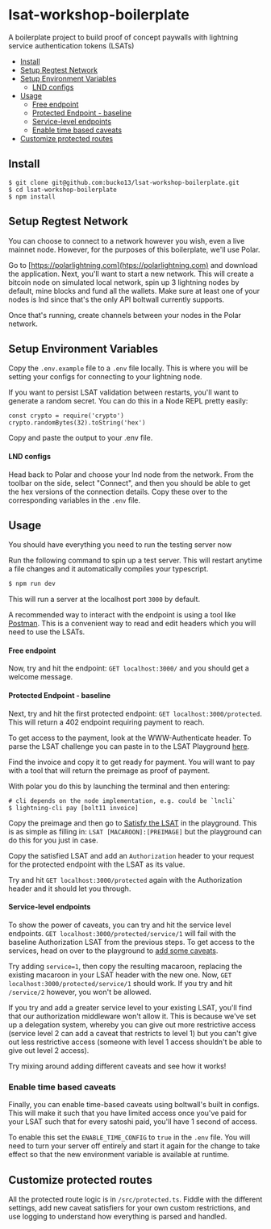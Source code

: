 # lsat-workshop-boilerplate <!-- omit in toc -->

A boilerplate project to build proof of concept paywalls with lightning service authentication tokens (LSATs)

- [Install](#install)
- [Setup Regtest Network](#setup-regtest-network)
- [Setup Environment Variables](#setup-environment-variables)
    - [LND configs](#lnd-configs)
- [Usage](#usage)
    - [Free endpoint](#free-endpoint)
    - [Protected Endpoint - baseline](#protected-endpoint---baseline)
    - [Service-level endpoints](#service-level-endpoints)
  - [Enable time based caveats](#enable-time-based-caveats)
- [Customize protected routes](#customize-protected-routes)

## Install

```shell
$ git clone git@github.com:bucko13/lsat-workshop-boilerplate.git
$ cd lsat-workshop-boilerplate
$ npm install
```

## Setup Regtest Network

You can choose to connect to a network however you wish, even a live mainnet
node. However, for the purposes of this boilerplate, we'll use Polar.

Go to [https://polarlightning.com](htps://polarlightning.com) and download the application.
Next, you'll want to start a new network. This will create a bitcoin node on simulated local network,
spin up 3 lightning nodes by default, mine blocks and fund all the wallets. Make sure
at least one of your nodes is lnd since that's the only API boltwall currently supports.

Once that's running, create channels between your nodes in the Polar network.

## Setup Environment Variables

Copy the `.env.example` file to a `.env` file locally. This is where you will be setting your
configs for connecting to your lightning node.

If you want to persist LSAT validation between restarts, you'll want to generate a random
secret. You can do this in a Node REPL pretty easily:

```node
const crypto = require('crypto')
crypto.randomBytes(32).toString('hex')
```

Copy and paste the output to your .env file.

#### LND configs

Head back to Polar and choose your lnd node from the network. From the toolbar
on the side, select "Connect", and then you should be able to get the hex versions
of the connection details. Copy these over to the corresponding variables in the `.env` file.

## Usage

You should have everything you need to run the testing server now

Run the following command to spin up a test server. This will restart
anytime a file changes and it automatically compiles your typescript.

```sh
$ npm run dev
```

This will run a server at the localhost port `3000` by default.

A recommended way to interact with the endpoint is using a tool like [Postman](https://www.postman.com/downloads/).
This is a convenient way to read and edit headers which you will need
to use the LSATs.

#### Free endpoint

Now, try and hit the endpoint: `GET localhost:3000/` and you should
get a welcome message.

#### Protected Endpoint - baseline

Next, try and hit the first protected endpoint: `GET localhost:3000/protected`.
This will return a 402 endpoint requiring payment to reach.

To get access to the payment, look at the WWW-Authenticate header.
To parse the LSAT challenge you can paste in to the LSAT Playground
[here](https://lsat-playground.vercel.app/#from-challenge).

Find the invoice and copy it to get ready for payment. You will want to
pay with a tool that will return the preimage as proof of payment.

With polar you do this by launching the terminal and then entering:

```shell
# cli depends on the node implementation, e.g. could be `lncli`
$ lightning-cli pay [bolt11 invoice]
```

Copy the preimage and then go to [Satisfy the LSAT](https://lsat-playground.vercel.app/#satisfy)
in the playground. This is as simple as filling in: `LSAT [MACAROON]:[PREIMAGE]`
but the playground can do this for you just in case.

Copy the satisfied LSAT and add an `Authorization` header to your request
for the protected endpoint with the LSAT as its value.

Try and hit `GET localhost:3000/protected` again with the Authorization header
and it should let you through.

#### Service-level endpoints

To show the power of caveats, you can try and hit the service level endpoints.
`GET localhost:3000/protected/service/1` will fail with the baseline Authorization
LSAT from the previous steps. To get access to the services, head on over
to the playground to [add some caveats](https://lsat-playground.vercel.app/#caveats).

Try adding `service=1`, then copy the resulting macaroon, replacing the existing
macaroon in your LSAT header with the new one. Now, `GET localhost:3000/protected/service/1`
should work. If you try and hit `/service/2` however, you won't be allowed.

If you try and add a greater service level to your existing LSAT, you'll find
that our authorization middleware won't allow it. This is because we've set up a delegation
system, whereby you can give out more restrictive access (service level 2 can add a
caveat that restricts to level 1) but you can't give out less restrictive access (someone
with level 1 access shouldn't be able to give out level 2 access).

Try mixing around adding different caveats and see how it works!

### Enable time based caveats

Finally, you can enable time-based caveats using boltwall's built in configs.
This will make it such that you have limited access once you've paid for your LSAT
such that for every satoshi paid, you'll have 1 second of access.

To enable this set the `ENABLE_TIME_CONFIG` to `true` in the `.env` file.
You will need to turn your server off entirely and start it again for the change
to take effect so that the new environment variable is available at runtime.

## Customize protected routes

All the protected route logic is in `/src/protected.ts`. Fiddle with the different settings,
add new caveat satisfiers for your own custom restrictions, and use logging to
understand how everything is parsed and handled.
